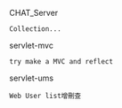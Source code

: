 CHAT_Server

    Collection...
  
servlet-mvc	

    try make a MVC and reflect
    
servlet-ums

    Web User list增刪查





